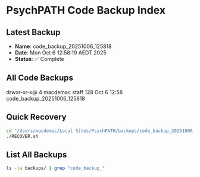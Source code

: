 # PsychPATH Code Backup Index

## Latest Backup
- **Name**: code_backup_20251006_125818
- **Date**: Mon Oct  6 12:58:19 AEDT 2025
- **Status**: ✅ Complete

## All Code Backups
drwxr-xr-x@  4 macdemac  staff   128 Oct  6 12:58 code_backup_20251006_125818

## Quick Recovery
```bash
cd "/Users/macdemac/Local Sites/PsychPATH/backups/code_backup_20251006_125818"
./RECOVER.sh
```

## List All Backups
```bash
ls -la backups/ | grep "code_backup_"
```
